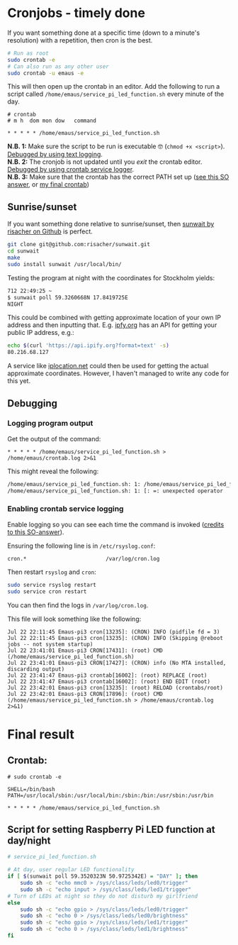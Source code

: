 # Cronjobs - timely done

If you want something done at a specific time (down to a minute's resolution) with a repetition, then cron is the best.

```bash
# Run as root
sudo crontab -e
# Can also run as any other user
sudo crontab -u emaus -e
```

This will then open up the crontab in an editor. Add the following to run a script called `/home/emaus/service_pi_led_function.sh` every minute of the day.

```crontab
# crontab
# m h  dom mon dow   command

* * * * * /home/emaus/service_pi_led_function.sh
```

**N.B. 1:** Make sure the script to be run is executable 🤓 (`chmod +x <script>`). [Debugged by using text logging](#logging-program-output). <br>
**N.B. 2:** The cronjob is not updated until you *exit* the crontab editor. [Debugged by using crontab service logger](#enabling-crontab-service-logging). <br>
**N.B. 3:** Make sure that the crontab has the correct PATH set up ([see this SO answer](https://stackoverflow.com/a/2409369/4713758), or [my final crontab](#crontab))

## Sunrise/sunset

If you want something done relative to sunrise/sunset, then [sunwait by risacher on Github](https://github.com/risacher/sunwait) is perfect.

```bash
git clone git@github.com:risacher/sunwait.git
cd sunwait
make
sudo install sunwait /usr/local/bin/
```

Testing the program at night with the coordinates for Stockholm yields:

```bash
712 22:49:25 ~
$ sunwait poll 59.3260668N 17.8419725E
NIGHT
```

This could be combined with getting approximate location of your own IP address and then inputting that.
E.g. [ipfy.org](https://www.ipfy.org) has an API for getting your public IP address, e.g.:

```bash
echo $(curl 'https://api.ipify.org?format=text' -s)
80.216.68.127
```

A service like [iplocation.net](https://www.iplocation.net/) could then be used for getting the actual approximate coordinates. However, I haven't managed to write any code for this yet.

## Debugging

### Logging program output

Get the output of the command:

```crontab
* * * * * /home/emaus/service_pi_led_function.sh > /home/emaus/crontab.log 2>&1
```

This might reveal the following:

```bash
/home/emaus/service_pi_led_function.sh: 1: /home/emaus/service_pi_led_function.sh: sunwait: not found
/home/emaus/service_pi_led_function.sh: 1: [: =: unexpected operator
```

### Enabling crontab service logging
Enable logging so you can see each time the command is invoked ([credits to this SO-answer](https://stackoverflow.com/a/34872041/4713758)).

Ensuring the following line is in `/etc/rsyslog.conf`:
```
cron.*                         /var/log/cron.log
```

Then restart `rsyslog` and `cron`:

```bash
sudo service rsyslog restart
sudo service cron restart
```

You can then find the logs in `/var/log/cron.log`.

This file will look something like the following:
```
Jul 22 22:11:45 Emaus-pi3 cron[13235]: (CRON) INFO (pidfile fd = 3)
Jul 22 22:11:45 Emaus-pi3 cron[13235]: (CRON) INFO (Skipping @reboot jobs -- not system startup)
Jul 22 23:41:01 Emaus-pi3 CRON[17431]: (root) CMD (/home/emaus/service_pi_led_function.sh)
Jul 22 23:41:01 Emaus-pi3 CRON[17427]: (CRON) info (No MTA installed, discarding output)
Jul 22 23:41:47 Emaus-pi3 crontab[16002]: (root) REPLACE (root)
Jul 22 23:41:47 Emaus-pi3 crontab[16002]: (root) END EDIT (root)
Jul 22 23:42:01 Emaus-pi3 cron[13235]: (root) RELOAD (crontabs/root)
Jul 22 23:42:01 Emaus-pi3 CRON[17896]: (root) CMD (/home/emaus/service_pi_led_function.sh > /home/emaus/crontab.log 2>&1)
```


# Final result

## Crontab:
```crontab
# sudo crontab -e

SHELL=/bin/bash
PATH=/usr/local/sbin:/usr/local/bin:/sbin:/bin:/usr/sbin:/usr/bin

* * * * * /home/emaus/service_pi_led_function.sh
```

## Script for setting Raspberry Pi LED function at day/night

```bash
# service_pi_led_function.sh

# At day, user regular LED functionality
if [ $(sunwait poll 59.3520323N 50.9725342E) = "DAY" ]; then
    sudo sh -c "echo mmc0 > /sys/class/leds/led0/trigger"
    sudo sh -c "echo input > /sys/class/leds/led1/trigger"
# Turn of LEDs at night so they do not disturb my girlfriend
else
    sudo sh -c "echo gpio > /sys/class/leds/led0/trigger"
    sudo sh -c "echo 0 > /sys/class/leds/led0/brightness"
    sudo sh -c "echo gpio > /sys/class/leds/led1/trigger"
    sudo sh -c "echo 0 > /sys/class/leds/led1/brightness"
fi
```